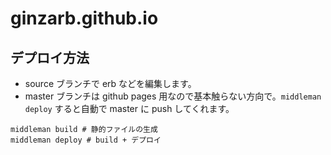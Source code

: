 # ginzarb.github.io

## デプロイ方法

* source ブランチで erb などを編集します。
* master ブランチは github pages 用なので基本触らない方向で。`middleman deploy` すると自動で master に push してくれます。

~~~
middleman build # 静的ファイルの生成
middleman deploy # build + デプロイ
~~~
